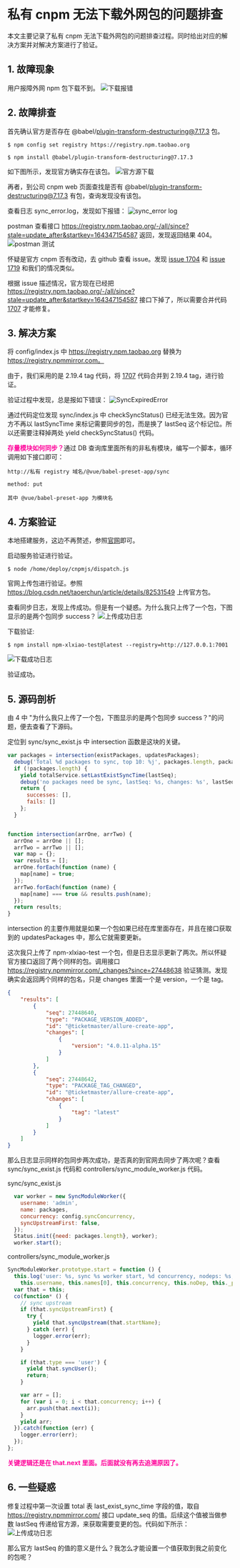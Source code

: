 # 私有 cnpm 无法下载外网包的问题排查


本文主要记录了私有 cnpm 无法下载外网包的问题排查过程。同时给出对应的解决方案并对解决方案进行了验证。

<!-- more-->

## 1. 故障现象
用户报障外网 npm 包下载不到。
![下载报错](1.png "下载报错")

## 2. 故障排查
首先确认官方是否存在 @babel/plugin-transform-destructuring@7.17.3 包。
```shell
$ npm config set registry https://registry.npm.taobao.org

$ npm install @babel/plugin-transform-destructuring@7.17.3
```

如下图所示，发现官方确实存在该包。
![官方源下载](2.png "官方源下载")

再者，到公司 cnpm web 页面查找是否有 @babel/plugin-transform-destructuring@7.17.3 有包，查询发现没有该包。

查看日志 sync_error.log，发现如下报错：
![sync_error log](3.png "sync_error log")

postman 查看接口 https://registry.npm.taobao.org/-/all/since?stale=update_after&startkey=164347154587 返回，发现返回结果 404。
![postman 测试](4.png "postman 测试")

怀疑是官方 cnpm 否有改动，去 github 查看 issue。发现 [issue 1704](https://github.com/cnpm/cnpmjs.org/issues/1704) 和 [issue 1719](https://github.com/cnpm/cnpmjs.org/issues/1719) 和我们的情况类似。

根据 issue 描述情况，官方现在已经把 https://registry.npm.taobao.org/-/all/since?stale=update_after&startkey=164347154587 接口下掉了，所以需要合并代码 [1707](https://github.com/cnpm/cnpmjs.org/pull/1707) 才能修复。

## 3. 解决方案
将 config/index.js 中 https://registry.npm.taobao.org 替换为 https://registry.npmmirror.com。

由于，我们采用的是 2.19.4 tag 代码，将 [1707](https://github.com/cnpm/cnpmjs.org/pull/1707) 代码合并到 2.19.4 tag，进行验证。

验证过程中发现，总是报如下错误：
![SyncExpiredError](5.png "SyncExpiredError")

通过代码定位发现 sync/index.js 中 checkSyncStatus() 已经无法生效。因为官方不再以 lastSyncTime 来标记需要同步的包，而是换了 lastSeq 这个标记位。所以还需要注释掉两处 yield checkSyncStatus() 代码。

<font color=FF0099>**存量模块如何同步？**</font>通过 DB 查询库里面所有的非私有模块，编写一个脚本，循环调用如下接口即可：
```
http://私有 registry 域名/@vue/babel-preset-app/sync

method: put

其中 @vue/babel-preset-app 为模块名
```

## 4. 方案验证
本地搭建服务，这边不再赘述，参照[官网](https://github.com/cnpm/cnpmjs.org)即可。

启动服务验证进行验证。
```shell
$ node /home/deploy/cnpmjs/dispatch.js
```

官网上传包进行验证。参照 https://blog.csdn.net/taoerchun/article/details/82531549 上传官方包。

查看同步日志，发现上传成功。但是有一个疑惑。为什么我只上传了一个包，下图显示的是两个包同步 success？
![上传成功日志](6.png "上传成功日志")


下载验证:
```shell
$ npm install npm-xlxiao-test@latest --registry=http://127.0.0.1:7001
```
![下载成功日志](7.png "下载成功日志")

验证成功。

## 5. 源码剖析
由 4 中 "为什么我只上传了一个包，下图显示的是两个包同步 success？"的问题，便去查看了下源码。

定位到 sync/sync_exist.js 中 intersection 函数是这块的关键。
```js
var packages = intersection(existPackages, updatesPackages);
  debug('Total %d packages to sync, top 10: %j', packages.length, packages.slice(0, 10));
  if (!packages.length) {
    yield totalService.setLastExistSyncTime(lastSeq);
    debug('no packages need be sync, lastSeq: %s, changes: %s', lastSeq, changes.length);
    return {
      successes: [],
      fails: []
    };
  }


function intersection(arrOne, arrTwo) {
  arrOne = arrOne || [];
  arrTwo = arrTwo || [];
  var map = {};
  var results = [];
  arrOne.forEach(function (name) {
    map[name] = true;
  });
  arrTwo.forEach(function (name) {
    map[name] === true && results.push(name);
  });
  return results;
}
```

intersection 的主要作用就是如果一个包如果已经在库里面存在，并且在接口获取到的 updatesPackages 中，那么它就需要更新。

这次我只上传了 npm-xlxiao-test 一个包，但是日志显示更新了两次。所以怀疑官方接口返回了两个同样的包。调用接口 https://registry.npmmirror.com/_changes?since=27448638 验证猜测。发现确实会返回两个同样的包名，只是 changes 里面一个是 version，一个是 tag。

```json
{
    "results": [
        {
            "seq": 27448640,
            "type": "PACKAGE_VERSION_ADDED",
            "id": "@ticketmaster/allure-create-app",
            "changes": [
                {
                    "version": "4.0.11-alpha.15"
                }
            ]
        },
        {
            "seq": 27448642,
            "type": "PACKAGE_TAG_CHANGED",
            "id": "@ticketmaster/allure-create-app",
            "changes": [
                {
                    "tag": "latest"
                }
            ]
        }
    ]
}
```

那么日志显示同样的包同步两次成功，是否真的到官网去同步了两次呢？查看 sync/sync_exist.js 代码和 controllers/sync_module_worker.js 代码。

sync/sync_exist.js 
```js
  var worker = new SyncModuleWorker({
    username: 'admin',
    name: packages,
    concurrency: config.syncConcurrency,
    syncUpstreamFirst: false,
  });
  Status.init({need: packages.length}, worker);
  worker.start();
```

controllers/sync_module_worker.js
```js
SyncModuleWorker.prototype.start = function () {
  this.log('user: %s, sync %s worker start, %d concurrency, nodeps: %s, publish: %s',
    this.username, this.names[0], this.concurrency, this.noDep, this._publish);
  var that = this;
  co(function* () {
    // sync upstream
    if (that.syncUpstreamFirst) {
      try {
        yield that.syncUpstream(that.startName);
      } catch (err) {
        logger.error(err);
      }
    }

    if (that.type === 'user') {
      yield that.syncUser();
      return;
    }

    var arr = [];
    for (var i = 0; i < that.concurrency; i++) {
      arr.push(that.next(i));
    }
    yield arr;
  }).catch(function (err) {
    logger.error(err);
  });
};
```

<font color=FF0099>**关键逻辑还是在 that.next 里面。后面就没有再去追溯原因了。**</font>


## 6. 一些疑惑
修复过程中第一次设置 total 表 last_exist_sync_time 字段的值，取自 https://registry.npmmirror.com/ 接口 update_seq 的值。后续这个值被当做参数 lastSeq 传递给官方源，来获取需要变更的包。代码如下所示：
![上传成功日志](8.png "上传成功日志")

那么官方 lastSeq 的值的意义是什么？我怎么才能设置一个值获取到我之前变化的包呢？

